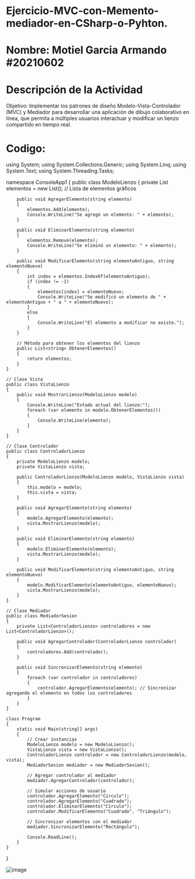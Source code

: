 # Ejercicio-MVC-con-Memento-mediador-en-CSharp-o-Pyhton.
# Nombre: Motiel Garcia Armando #20210602
# Descripción de la Actividad
Objetivo: Implementar los patrones de diseño Modelo-Vista-Controlador (MVC) y Mediador para desarrollar una aplicación de dibujo colaborativo en línea, que permita a múltiples usuarios interactuar y modificar un lienzo compartido en tiempo real.
# Codigo:
using System;
using System.Collections.Generic;
using System.Linq;
using System.Text;
using System.Threading.Tasks;

namespace ConsoleApp1
{
    public class ModeloLienzo
    {
        private List<string> elementos = new List<string>(); // Lista de elementos gráficos

        public void AgregarElemento(string elemento)
        {
            elementos.Add(elemento);
            Console.WriteLine("Se agregó un elemento: " + elemento);
        }

        public void EliminarElemento(string elemento)
        {
            elementos.Remove(elemento);
            Console.WriteLine("Se eliminó un elemento: " + elemento);
        }

        public void ModificarElemento(string elementoAntiguo, string elementoNuevo)
        {
            int index = elementos.IndexOf(elementoAntiguo);
            if (index != -1)
            {
                elementos[index] = elementoNuevo;
                Console.WriteLine("Se modificó un elemento de " + elementoAntiguo + " a " + elementoNuevo);
            }
            else
            {
                Console.WriteLine("El elemento a modificar no existe.");
            }
        }

        // Método para obtener los elementos del lienzo
        public List<string> ObtenerElementos()
        {
            return elementos;
        }
    }

    // Clase Vista
    public class VistaLienzo
    {
        public void MostrarLienzo(ModeloLienzo modelo)
        {
            Console.WriteLine("Estado actual del lienzo:");
            foreach (var elemento in modelo.ObtenerElementos())
            {
                Console.WriteLine(elemento);
            }
        }
    }

    // Clase Controlador
    public class ControladorLienzo
    {
        private ModeloLienzo modelo;
        private VistaLienzo vista;

        public ControladorLienzo(ModeloLienzo modelo, VistaLienzo vista)
        {
            this.modelo = modelo;
            this.vista = vista;
        }

        public void AgregarElemento(string elemento)
        {
            modelo.AgregarElemento(elemento);
            vista.MostrarLienzo(modelo);
        }

        public void EliminarElemento(string elemento)
        {
            modelo.EliminarElemento(elemento);
            vista.MostrarLienzo(modelo);
        }

        public void ModificarElemento(string elementoAntiguo, string elementoNuevo)
        {
            modelo.ModificarElemento(elementoAntiguo, elementoNuevo);
            vista.MostrarLienzo(modelo);
        }
    }

    // Clase Mediador
    public class MediadorSesion
    {
        private List<ControladorLienzo> controladores = new List<ControladorLienzo>();

        public void AgregarControlador(ControladorLienzo controlador)
        {
            controladores.Add(controlador);
        }

        public void SincronizarElemento(string elemento)
        {
            foreach (var controlador in controladores)
            {
                controlador.AgregarElemento(elemento); // Sincronizar agregando el elemento en todos los controladores
            }
        }
    }

    class Program
    {
        static void Main(string[] args)
        {
            // Crear instancias
            ModeloLienzo modelo = new ModeloLienzo();
            VistaLienzo vista = new VistaLienzo();
            ControladorLienzo controlador = new ControladorLienzo(modelo, vista);
            MediadorSesion mediador = new MediadorSesion();

            // Agregar controlador al mediador
            mediador.AgregarControlador(controlador);

            // Simular acciones de usuario
            controlador.AgregarElemento("Círculo");
            controlador.AgregarElemento("Cuadrado");
            controlador.EliminarElemento("Círculo");
            controlador.ModificarElemento("Cuadrado", "Triángulo");

            // Sincronizar elementos con el mediador
            mediador.SincronizarElemento("Rectángulo");

            Console.ReadLine();
        }
    }
}

![image](https://github.com/ArmandoMontielGarcia1/Ejercicio-MVC-con-Memento-mediador-en-CSharp-o-Pyhton./assets/144396511/2e07f000-3a34-4fd3-bbc2-a73ee385da7a)
